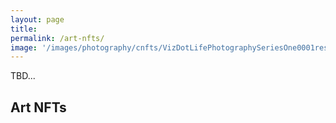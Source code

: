 ```yaml
---
layout: page
title:  
permalink: /art-nfts/
image: '/images/photography/cnfts/VizDotLifePhotographySeriesOne0001resized_25.jpg'
---
```

TBD...

## Art NFTs


